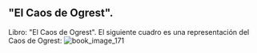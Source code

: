 ## "El Caos de Ogrest".
Libro: "El Caos de Ogrest".
El siguiente cuadro es una representación del Caos de Ogrest:
![book_image_171](https://media.discordapp.net/attachments/1105643336989159555/1105647793969827881/171.jpg)